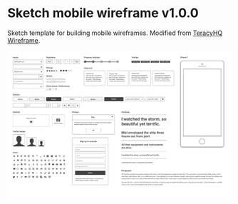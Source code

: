 # Sketch mobile wireframe v1.0.0
Sketch template for building mobile wireframes. Modified from [TeracyHQ Wireframe](https://github.com/teracyhq/wireframe).

![Preview Screenshot](https://github.com/geoffagnew/sketch-mobile-wireframe/blob/master/img/screenshot.jpg)
